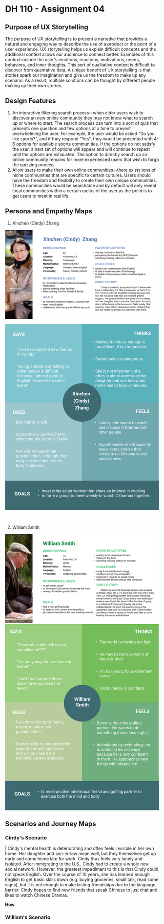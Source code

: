 # DH 110 - Assignment 04

## Purpose of UX Storytelling

The purpose of UX storytelling is to present a narrative that provides a natural and engaging way to describe the use of a product or the point of a user experience. UX storytelling helps us explain difficult concepts and the additional context allows our audience to connect better. Examples of this context include the user's emotions, reactions, motivations, needs, behaviors, and inner thoughts. This sort of qualitative context is difficult to discover from quantative data. A unique benefit of UX storytelling is that stories spark our imagination and give us the freedom to make up any scenario. As a result, multiple solutions can be thought by different people making up their own stories. 

## Design Features

1. An interactive filtering search process--when elder users wish to discover an new online community they may not know what to search up or where to start. The search process can turn into a sort of quiz that presents one question and few options at a time to prevent overwhelming the user. For example, the user would be asked "Do you like sports?", and if they respond "Yes", they would be presented with 4-6 options for available sports communities. If the options do not satisfy the user, a next set of options will appear and will continue to repeat until the options are exhausted. The option to directly search up an online community remains for more experienced users that wish to forgo the quizzing process.
2. Allow users to make their own online communities--there exists tons of niche communities that are specific to certain cultures. Users should have the freedom and flexiblity to create their own unique communities. These communities would be searchable and by default will only reveal local communities within a certain radius of the user as the point is to get users to meet in real life.  

## Persona and Empathy Maps

1. Xinchen (Cindy) Zhang

![](/assignment04/assginment%2004/Cindy%20Zhang.png)

![](/assignment04/assginment%2004/Frame%201.png)

</br>

2. William Smith 

![](/assignment04/assginment%2004/William%20Smith.png)
![](/assignment04/assginment%2004/Frame%202.png)

## Scenarios and Journey Maps

### Cindy's Scenario
| Cindy's mental health is deteriorating and often feels invisible in her own home. Her daughter and son-in-law mean well, but they themselves get up early and come home late for work. Cindy thus feels very lonely and isolated. After immigrating to the U.S., Cindy had to create a whole new social network. However, the greatest impediment to this is that Cindy could not speak English. Over the course of 10 years, she has learned enough English to get basic skills down (e.g. buying groceries, small talk, read some signs), but it is not enough to make lasting friendships due to the language barrier. Cindy hopes to find new friends that speak Chinese to just chat and likes to watch Chinese Dramas.  

**How**

### William's Scenario
